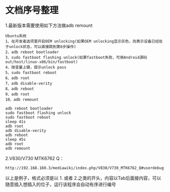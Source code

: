 # 文档序号整理
1.最新版本需要使用如下方法做adb remount

    Ubuntu系统
    1、在开发者选项里开启OEM unlocking(如果OEM unlocking显示灰色，则表示设备已经处于unlock状态，可以直接跳到第6步操作)
    2、adb reboot bootloader
    3、sudo fastboot flashing unlock(如果fastboot失败，可用Android源码out/host/linux-x86/bin/fastboot)
    4、按音量上键，提示unlock pass
    5、sudo fastboot reboot
    6、adb root
    7、adb disable-verity
    8、adb reboot
    9、adb root
    10、adb remount

    adb reboot bootloader
    sudo fastboot flashing unlock
    sudo fastboot reboot
    sleep 41s
    adb root
    adb disable-verity
    adb reboot
    sleep 45s
    adb root
    adb remount

	
2.V830/V730 MTK6762 Q：

    http://192.168.160.3/mediawiki/index.php/V830/V730_MTK6762_Q#userdebug.E7.89.88.E6.9C.ACremount.E7.9A.84.E5.91.BD.E4.BB.A4


以上是例子，格式必须是以 1. 或者 2.之类的开头，内容以Tab后面接内容，可以随意插入想插入的位子，运行该程序会自动有序进行编号
